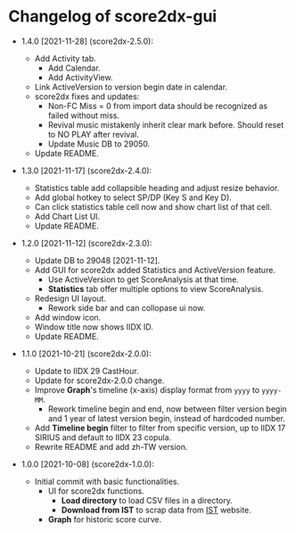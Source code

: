 # Changelog of score2dx-gui

- 1.4.0 [2021-11-28] (score2dx-2.5.0):
    - Add Activity tab.
        - Add Calendar.
        - Add ActivityView.
    - Link ActiveVersion to version begin date in calendar.
    - score2dx fixes and updates:
        - Non-FC Miss = 0 from import data should be recognized as failed without miss.
        - Revival music mistakenly inherit clear mark before. Should reset to NO PLAY after revival.
        - Update Music DB to 29050.
    - Update README.

- 1.3.0 [2021-11-17] (score2dx-2.4.0):
    - Statistics table add collapsible heading and adjust resize behavior.
    - Add global hotkey to select SP/DP (Key S and Key D).
    - Can click statistics table cell now and show chart list of that cell.
    - Add Chart List UI.
    - Update README.

- 1.2.0 [2021-11-12] (score2dx-2.3.0):
    - Update DB to 29048 [2021-11-12].
    - Add GUI for score2dx added Statistics and ActiveVersion feature.
        - Use ActiveVersion to get ScoreAnalysis at that time.
        - **Statistics** tab offer multiple options to view ScoreAnalysis.
    - Redesign UI layout.
        - Rework side bar and can collopase ui now.
    - Add window icon.
    - Window title now shows IIDX ID.
    - Update README.

- 1.1.0 [2021-10-21] (score2dx-2.0.0):
    - Update to IIDX 29 CastHour.
    - Update for score2dx-2.0.0 change.
    - Improve **Graph**'s timeline (x-axis) display format from `yyyy` to `yyyy-MM`.
        - Rework timeline begin and end, now between filter version begin and 1 year of latest version begin, instead of hardcoded number.
    - Add **Timeline begin** filter to filter from specific version, up to IIDX 17 SIRIUS and default to IIDX 23 copula.
    - Rewrite README and add zh-TW version.

- 1.0.0 [2021-10-08] (score2dx-1.0.0):
    - Initial commit with basic functionalities.
        * UI for score2dx functions.
            - **Load directory** to load CSV files in a directory.
            - **Download from IST** to scrap data from [IST](https://score.iidx.app/) website.
        - **Graph** for historic score curve.
